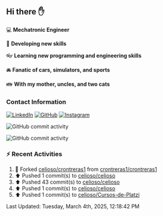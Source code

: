 ## Hi there ✋

:computer: **Mechatronic Engineer**

:pencil: **Developing new skills**

:eyeglasses: **Learning new programming and engineering skills**

:oncoming_automobile: **Fanatic of cars, simulators, and sports**

:family: **With my mother, uncles, and two cats**

### Contact Information

[![LinkedIn](https://img.shields.io/badge/LinkedIn-Profile-blue?logo=linkedin)](https://www.linkedin.com/in/mario-alexander-vargas-celis/)      [![GitHub](https://img.shields.io/badge/GitHub-Profile-black?logo=github)](https://github.com/celioso)      [![Instagram](https://img.shields.io/badge/Instagram-Profile-E4405F?logo=instagram&logoColor=white)](https://www.instagram.com/celismarioalexander/)

![GitHub commit activity](https://img.shields.io/github/commit-activity/w/celioso/Cursos-de-Platzi)

![GitHub commit activity](https://img.shields.io/github/commit-activity/m/celioso/Cursos-de-Platzi)

### :zap: Recent Activities
<!--RECENT_ACTIVITY:start-->
1. 🔱 Forked [celioso/crontreras1](https://github.com/celioso/crontreras1) from [crontreras1/crontreras1](https://github.com/crontreras1/crontreras1)<br>
2. ⬆️ Pushed 1 commit(s) to [celioso/celioso](https://github.com/celioso/celioso)<br>
3. ⬆️ Pushed 43 commit(s) to [celioso/celioso](https://github.com/celioso/celioso)<br>
4. ⬆️ Pushed 1 commit(s) to [celioso/celioso](https://github.com/celioso/celioso)<br>
5. ⬆️ Pushed 1 commit(s) to [celioso/Cursos-de-Platzi](https://github.com/celioso/Cursos-de-Platzi)<br>
<!--RECENT_ACTIVITY:end-->

<!--RECENT_ACTIVITY:last_update-->
Last Updated: Tuesday, March 4th, 2025, 12:18:42 PM
<!--RECENT_ACTIVITY:last_update_end-->